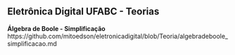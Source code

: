 <h2>Eletrônica Digital UFABC - Teorias</h2>

<p>
<b>Álgebra de Boole - Simplificação</b>
https://github.com/mitoedson/eletronicadigital/blob/Teoria/algebradeboole_simplificacao.md
